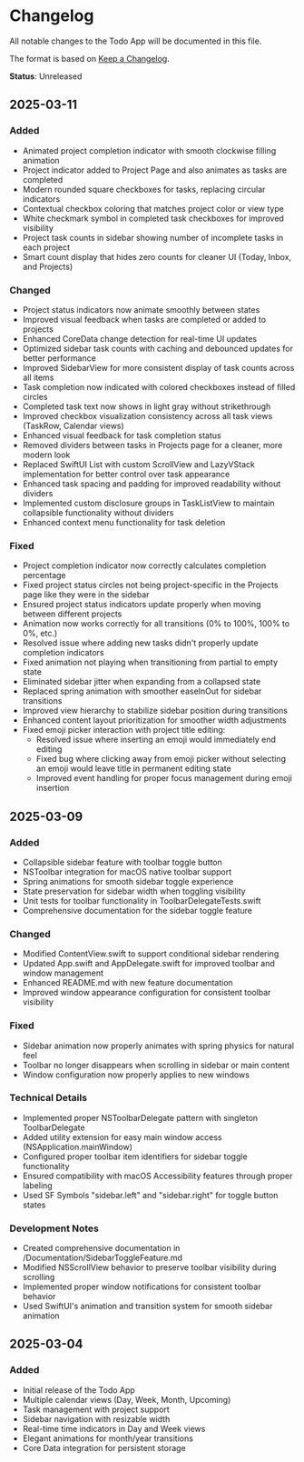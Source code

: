 # Changelog

All notable changes to the Todo App will be documented in this file.

The format is based on [Keep a Changelog](https://keepachangelog.com/en/1.0.0/).

**Status**: Unreleased

## 2025-03-11

### Added
- Animated project completion indicator with smooth clockwise filling animation
- Project indicator added to Project Page and also animates as tasks are completed
- Modern rounded square checkboxes for tasks, replacing circular indicators
- Contextual checkbox coloring that matches project color or view type
- White checkmark symbol in completed task checkboxes for improved visibility
- Project task counts in sidebar showing number of incomplete tasks in each project
- Smart count display that hides zero counts for cleaner UI (Today, Inbox, and Projects)

### Changed
- Project status indicators now animate smoothly between states
- Improved visual feedback when tasks are completed or added to projects
- Enhanced CoreData change detection for real-time UI updates
- Optimized sidebar task counts with caching and debounced updates for better performance
- Improved SidebarView for more consistent display of task counts across all items
- Task completion now indicated with colored checkboxes instead of filled circles
- Completed task text now shows in light gray without strikethrough
- Improved checkbox visualization consistency across all task views (TaskRow, Calendar views)
- Enhanced visual feedback for task completion status
- Removed dividers between tasks in Projects page for a cleaner, more modern look
- Replaced SwiftUI List with custom ScrollView and LazyVStack implementation for better control over task appearance
- Enhanced task spacing and padding for improved readability without dividers
- Implemented custom disclosure groups in TaskListView to maintain collapsible functionality without dividers
- Enhanced context menu functionality for task deletion

### Fixed
- Project completion indicator now correctly calculates completion percentage
- Fixed project status circles not being project-specific in the Projects page like they were in the sidebar
- Ensured project status indicators update properly when moving between different projects
- Animation now works correctly for all transitions (0% to 100%, 100% to 0%, etc.)
- Resolved issue where adding new tasks didn't properly update completion indicators
- Fixed animation not playing when transitioning from partial to empty state
- Eliminated sidebar jitter when expanding from a collapsed state
- Replaced spring animation with smoother easeInOut for sidebar transitions
- Improved view hierarchy to stabilize sidebar position during transitions
- Enhanced content layout prioritization for smoother width adjustments
- Fixed emoji picker interaction with project title editing:
  - Resolved issue where inserting an emoji would immediately end editing
  - Fixed bug where clicking away from emoji picker without selecting an emoji would leave title in permanent editing state
  - Improved event handling for proper focus management during emoji insertion

## 2025-03-09

### Added
- Collapsible sidebar feature with toolbar toggle button
- NSToolbar integration for macOS native toolbar support
- Spring animations for smooth sidebar toggle experience
- State preservation for sidebar width when toggling visibility
- Unit tests for toolbar functionality in ToolbarDelegateTests.swift
- Comprehensive documentation for the sidebar toggle feature

### Changed
- Modified ContentView.swift to support conditional sidebar rendering
- Updated App.swift and AppDelegate.swift for improved toolbar and window management
- Enhanced README.md with new feature documentation
- Improved window appearance configuration for consistent toolbar visibility

### Fixed
- Sidebar animation now properly animates with spring physics for natural feel
- Toolbar no longer disappears when scrolling in sidebar or main content
- Window configuration now properly applies to new windows

### Technical Details
- Implemented proper NSToolbarDelegate pattern with singleton ToolbarDelegate
- Added utility extension for easy main window access (NSApplication.mainWindow)
- Configured proper toolbar item identifiers for sidebar toggle functionality
- Ensured compatibility with macOS Accessibility features through proper labeling
- Used SF Symbols "sidebar.left" and "sidebar.right" for toggle button states

### Development Notes
- Created comprehensive documentation in /Documentation/SidebarToggleFeature.md
- Modified NSScrollView behavior to preserve toolbar visibility during scrolling
- Implemented proper window notifications for consistent toolbar behavior
- Used SwiftUI's animation and transition system for smooth sidebar animation

## 2025-03-04

### Added
- Initial release of the Todo App
- Multiple calendar views (Day, Week, Month, Upcoming)
- Task management with project support
- Sidebar navigation with resizable width
- Real-time time indicators in Day and Week views
- Elegant animations for month/year transitions
- Core Data integration for persistent storage
